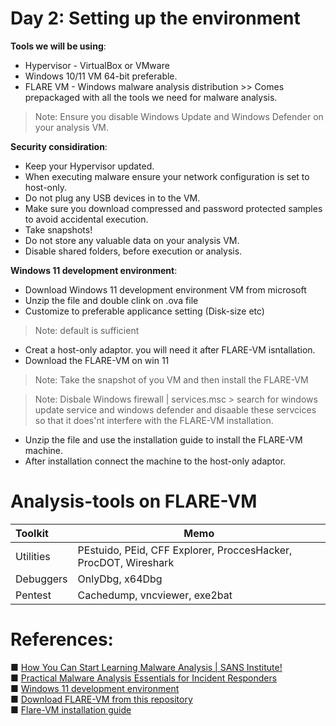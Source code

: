 # Day 2: Setting up the environment
**Tools we will be using**:
- Hypervisor - VirtualBox or VMware
- Windows 10/11 VM 64-bit preferable.
- FLARE VM - Windows malware analysis distribution >>  Comes prepackaged with all the tools we need for malware analysis.


> Note: Ensure you disable Windows Update and Windows Defender on your analysis VM.


**Security considiration**:

- Keep your Hypervisor updated.
- When executing malware ensure your network configuration is set to host-only.
- Do not plug any USB devices in to the VM.
- Make sure you download compressed and password protected samples to avoid accidental execution. 
- Take snapshots!
- Do not store any valuable data on your analysis VM.
- Disable shared folders, before execution or analysis.



**Windows 11 development environment**:

- Download Windows 11 development environment VM from microsoft
- Unzip the file and double clink on .ova file
- Customize to preferable applicance setting (Disk-size etc)
> Note: default is sufficient
- Creat a host-only adaptor. you will need it after FLARE-VM isntallation.
- Download the FLARE-VM on win 11
> Note: Take the snapshot of you VM and then install the FLARE-VM 

> Note: Disbale Windows firewall | services.msc > search for windows update service and windows defender and disaable these servcices so that it does'nt interfere with the FLARE-VM installation.

- Unzip the file and use the installation guide to install the FLARE-VM machine.
- After installation connect the machine to the host-only adaptor.

# Analysis-tools on FLARE-VM

| Toolkit | Memo |
| :------------- | ------------- |
| Utilities      | PEstuido, PEid, CFF Explorer, ProccesHacker, ProcDOT, Wireshark
| Debuggers      | OnlyDbg, x64Dbg
| Pentest        | Cachedump, vncviewer, exe2bat


# References: 

■ [How You Can Start Learning Malware Analysis | SANS Institute!](https://www.sans.org/blog/how-you-can-start-learning-malware-analysis/)
<br>
■ [Practical Malware Analysis Essentials for Incident Responders](https://www.youtube.com/watch?v=20xYpxe8mBg&feature=emb_title)
<br>
■ [Windows 11 development environment](https://developer.microsoft.com/en-us/windows/downloads/virtual-machines/)
<br>
■ [Download FLARE-VM from this repository](https://github.com/mandiant/flare-vm)
<br>
■ [Flare-VM installation guide](https://cloud.google.com/blog/topics/threat-intelligence/flare-vm-update/)